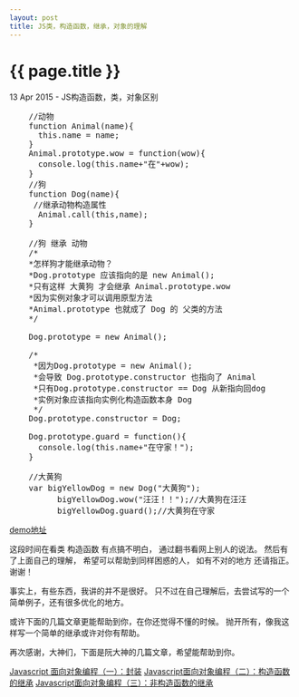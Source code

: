 ```yaml
---
layout: post
title: JS类，构造函数，继承，对象的理解
---
```


{{ page.title }}
================

<p class="meta">13 Apr 2015 - JS构造函数，类，对象区别</p>

<pre class="language-javascript">
    //动物
    function Animal(name){
      this.name = name;
    }
    Animal.prototype.wow = function(wow){
      console.log(this.name+"在"+wow);
    }
    //狗
    function Dog(name){
     //继承动物构造属性
      Animal.call(this,name);
    }
    
    //狗 继承 动物
    /*
    *怎样狗才能继承动物？
	*Dog.prototype 应该指向的是 new Animal();
	*只有这样 大黄狗 才会继承 Animal.prototype.wow 
	*因为实例对象才可以调用原型方法
	*Animal.prototype 也就成了 Dog 的 父类的方法
    */

    Dog.prototype = new Animal();

	/*
     *因为Dog.prototype = new Animal();
	 *会导致 Dog.prototype.constructor 也指向了 Animal
	 *只有Dog.prototype.constructor == Dog 从新指向回dog
	 *实例对象应该指向实例化构造函数本身 Dog
	 */
    Dog.prototype.constructor = Dog;

    Dog.prototype.guard = function(){
      console.log(this.name+"在守家！");
    }

    //大黄狗  
    var bigYellowDog = new Dog("大黄狗");
    	  bigYellowDog.wow("汪汪！！");//大黄狗在汪汪
    	  bigYellowDog.guard();//大黄狗在守家
</pre>

[demo地址](https://github.com/wanggao421/jsmodule/blob/master/class.js)

这段时间在看类 构造函数 有点搞不明白，
通过翻书看网上别人的说法。
然后有了上面自己的理解，
希望可以帮助到同样困惑的人，
如有不对的地方 还请指正。
谢谢！

事实上，有些东西，我讲的并不是很好。
只不过在自己理解后，去尝试写的一个简单例子，还有很多优化的地方。

或许下面的几篇文章更能帮助到你，在你还觉得不懂的时候。
抛开所有，像我这样写一个简单的继承或许对你有帮助。

再次感谢，大神们，下面是阮大神的几篇文章，希望能帮助到你。

[Javascript 面向对象编程（一）：封装](http://www.ruanyifeng.com/blog/2010/05/object-oriented_javascript_encapsulation.html)
[Javascript面向对象编程（二）：构造函数的继承](http://www.ruanyifeng.com/blog/2010/05/object-oriented_javascript_inheritance.html)
[Javascript面向对象编程（三）：非构造函数的继承](http://www.ruanyifeng.com/blog/2010/05/object-oriented_javascript_inheritance_continued.html)
